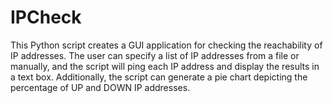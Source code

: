# IPCheck
This Python script creates a GUI application for checking the reachability of IP addresses. The user can specify a list of IP addresses from a file or manually, and the script will ping each IP address and display the results in a text box. Additionally, the script can generate a pie chart depicting the percentage of UP and DOWN IP addresses.

